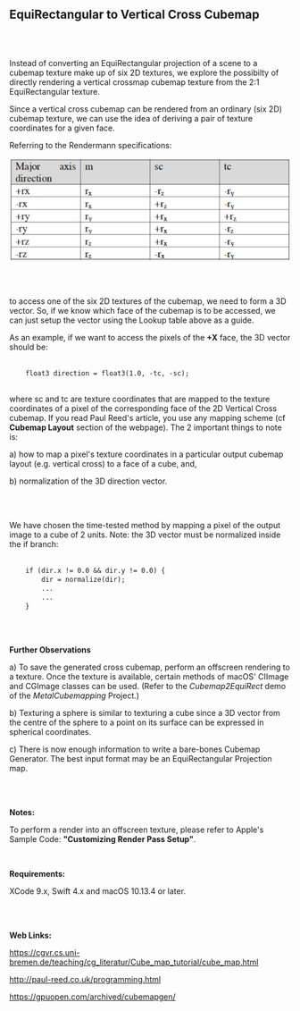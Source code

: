 ## EquiRectangular to Vertical Cross Cubemap

<br />
<br />

Instead of converting an EquiRectangular projection of a scene to a cubemap texture make up of six 2D textures, we explore the possibilty of directly rendering a vertical crossmap cubemap texture from the 2:1 EquiRectangular texture.

Since a vertical cross cubemap can be rendered from an ordinary (six 2D) cubemap texture, we can use the idea of deriving a pair of texture coordinates for a given face.

Referring to the Rendermann specifications:

![screenshot](LookupTable.png)

<br />
<br />

to access one of the six 2D textures of the cubemap, we need to form a 3D vector. So, if we know which face of the cubemap is to be accessed, we can just setup the vector using the Lookup table above as a guide.

As an example, if we want to access the pixels of the **+X** face, the 3D vector should be:

```metal

    float3 direction = float3(1.0, -tc, -sc);
    
```

where sc and tc are texture coordinates that are mapped to the texture coordinates of a pixel of the corresponding face of the 2D Vertical Cross cubemap. If you read Paul Reed's article, you use any mapping scheme (cf **Cubemap Layout** section of the webpage). The 2 important things to note is:

a) how to map a pixel's texture coordinates in a particular output cubemap layout (e.g. vertical cross) to a face of a cube, and,

b) normalization of the 3D direction vector.

<br />
<br />

We have chosen the time-tested method by mapping a pixel of the output image to a cube of 2 units. Note: the 3D vector must be normalized inside the if branch:

```metal

    if (dir.x != 0.0 && dir.y != 0.0) {
        dir = normalize(dir);
        ...
        ...
    }

```

<br />
<br />

**Further Observations**
<br />

a) To save the generated cross cubemap, perform an offscreen rendering to a texture. Once the texture is available, certain methods of macOS' CIImage and CGImage classes can be used. (Refer to the *Cubemap2EquiRect* demo of the *MetalCubemapping* Project.)

b) Texturing a sphere is similar to texturing a cube since a 3D vector from the centre of the sphere to a point on its surface can be expressed in spherical coordinates.

c) There is now enough information to write a bare-bones Cubemap Generator. The best input format may be an EquiRectangular Projection map.

<br />
<br />

**Notes:**

To perform a render into an offscreen texture, please refer to Apple's Sample Code: **"Customizing Render Pass Setup"**.

<br />

**Requirements:** 
<br />

XCode 9.x, Swift 4.x and macOS 10.13.4 or later.

<br />
<br />


**Web Links:**


https://cgvr.cs.uni-bremen.de/teaching/cg_literatur/Cube_map_tutorial/cube_map.html


http://paul-reed.co.uk/programming.html


https://gpuopen.com/archived/cubemapgen/
